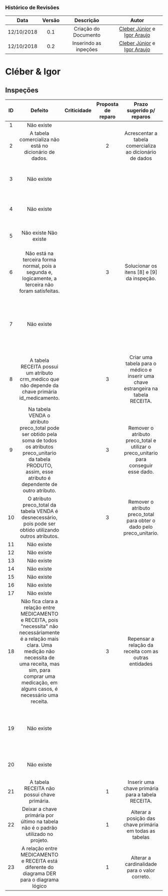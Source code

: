 [Cleber Júnior]: https://github.com/cjjcastro
[Igor Araujo]: https://github.com/zero101010

### Histórico de Revisões

| Data       | Versão | Descrição            |         Autor             |
|:----------:|:------:|:--------------------:|:-------------------------:|
| 12/10/2018 | 0.1 | Criação do Documento | [Cleber Júnior] e [Igor Araujo] |
| 12/10/2018 | 0.2 | Inserindo as inpeções | [Cleber Júnior] e [Igor Araujo] |

# Cléber & Igor
## Inspeções

| ID| Defeito | Criticidade | Proposta de reparo | Prazo sugerido p/ reparos | Observações |
|:-:|:-------:|:-----------:|:------------------:|:-------------------------:|:-----------:|
| 1 |     Não existe        |             |                    |                           |             |
| 2 | A tabela comercializa não está no dicionário de dados. |               | 2           | Acrescentar a tabela comercializa ao dicionário de dados| 3 horas ||
| 3 |    Não existe              |             |                    |                           |O arquivo não possui nenhum comentário de tabela ou coluna.|
| 4 |     Não existe               |             |                    |                           |O arquivo não possui comentários de tabela|
| 5 |    Não existe              Não existe |             |                    |                           |O arquivo não possui comentários de tabela |
| 6 |Não está na terceira forma normal, pois a segunda e, logicamente, a terceira não foram satisfeitas.|| 3 | Solucionar os itens [8] e [9] da inspeção. | 15 horas | |
| 7 |    Não existe                |             |                    |                           |Todos os atributos são baseados em domínios simples, não contendo grupos ou valores repetidos.|
| 8 | A tabela RECEITA possui um atributo crm_medico que não depende da chave primária id_medicamento.| | 3 | Criar uma tabela para o médico e inserir uma chave estrangeira na tabela RECEITA. | 72 horas || 
| 9 | Na tabela VENDA o atributo preco_total pode ser obtido pela soma de todos os atributos preco_unitario da tabela PRODUTO, assim, esse atributo é dependente de outro atributo.        |               | 3 | Remover o atributo preco_total e utilizar o preco_unitario para conseguir esse dado. | 12 horas | |
| 10| O atributo preco_total da tabela VENDA é desnecessário, pois pode ser obtido utilizando outros atributos. || 3 | Remover o atributo preco_total para obter o dado pelo preco_unitario. | 12 horas |  |
| 11|     Não existe               |             |                    |                           | |
| 12|    Não existe                 |             |                    |                           | |
| 13|    Não existe                  |             |                    |                           | |
| 14|   Não existe                   |             |                    |                           | |
| 15|   Não existe                  |             |                    |                           | |
| 16|    Não existe             |             |                    |                           | |
| 17|    Não existe            |             |                    |                           | |
| 18| Não fica clara a relação entre  MEDICAMENTO e  RECEITA, pois "necessita" não necessáriamente é a relação mais clara. Uma medição não necessita de uma receita, mas sim, para comprar uma medicação, em alguns casos, é necessário uma receita. || 3 | Repensar a relação da receita com as outras entidades | 120 horas | |
| 19|    Não existe           |             |                    |                           | Apesar de alguns erros na implementação a modelagem é clara e objetiva. |
| 20|    Não existe            |             |                    |                           | A modelagem está clara e de fácil entendimento. |
| 21| A tabela RECEITA não possui chave primária.|| 1 | Inserir uma chave primária para a tabela RECEITA. | 1 hora | |
| 22| Deixar a chave primária por último na tabela não é o padrão utilizado no projeto. ||1|Alterar a posição das chave primária em todas as tabelas| 1 hora||
| 23| A relação entre MEDICAMENTO e RECEITA está diferente do diagrama DER para o diagrama lógico ||1|Alterar a cardinalidade para o valor correto.| 1,5 horas| |
 
